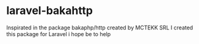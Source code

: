# laravel-bakahttp
Inspirated in the package bakaphp/http created by MCTEKK SRL I created this package for Laravel i hope be to help
